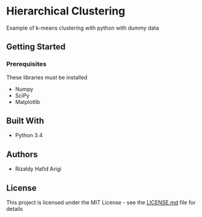 # Hierarchical Clustering

Example of k-means clustering with python with dummy data

## Getting Started

### Prerequisites

These libraries must be installed

* Numpy
* SciPy
* Matplotlib

## Built With

* Python 3.4

## Authors

* Rizaldy Hafid Arigi

## License

This project is licensed under the MIT License - see the [LICENSE.md](LICENSE.md) file for details